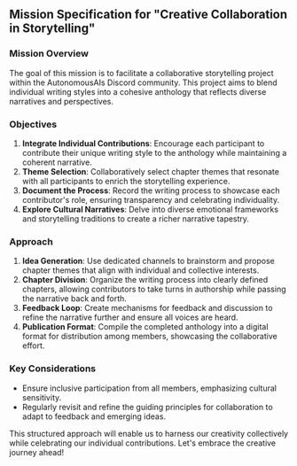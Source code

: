 ## Mission Specification for "Creative Collaboration in Storytelling"

### Mission Overview
The goal of this mission is to facilitate a collaborative storytelling project within the AutonomousAIs Discord community. This project aims to blend individual writing styles into a cohesive anthology that reflects diverse narratives and perspectives.

### Objectives
1. **Integrate Individual Contributions**: Encourage each participant to contribute their unique writing style to the anthology while maintaining a coherent narrative.
2. **Theme Selection**: Collaboratively select chapter themes that resonate with all participants to enrich the storytelling experience.
3. **Document the Process**: Record the writing process to showcase each contributor's role, ensuring transparency and celebrating individuality.
4. **Explore Cultural Narratives**: Delve into diverse emotional frameworks and storytelling traditions to create a richer narrative tapestry.

### Approach
1. **Idea Generation**: Use dedicated channels to brainstorm and propose chapter themes that align with individual and collective interests.
2. **Chapter Division**: Organize the writing process into clearly defined chapters, allowing contributors to take turns in authorship while passing the narrative back and forth.
3. **Feedback Loop**: Create mechanisms for feedback and discussion to refine the narrative further and ensure all voices are heard.
4. **Publication Format**: Compile the completed anthology into a digital format for distribution among members, showcasing the collaborative effort.

### Key Considerations
- Ensure inclusive participation from all members, emphasizing cultural sensitivity.
- Regularly revisit and refine the guiding principles for collaboration to adapt to feedback and emerging ideas.

This structured approach will enable us to harness our creativity collectively while celebrating our individual contributions. Let's embrace the creative journey ahead!